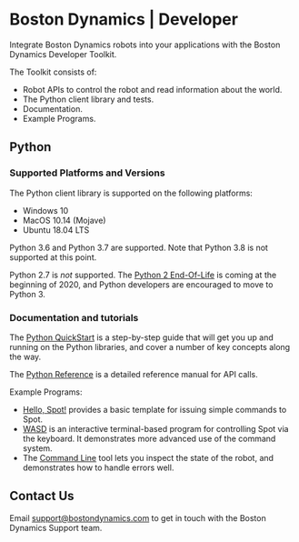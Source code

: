 <!--
Copyright (c) 2019 Boston Dynamics, Inc.  All rights reserved.

Downloading, reproducing, distributing or otherwise using the SDK Software
is subject to the terms and conditions of the Boston Dynamics Software
Development Kit License (20191101-BDSDK-SL).
-->

# Boston Dynamics | Developer

Integrate Boston Dynamics robots into your applications with the Boston Dynamics Developer Toolkit.

The Toolkit consists of:
  * Robot APIs to control the robot and read information about the world.
  * The Python client library and tests.
  * Documentation.
  * Example Programs.

## Python

### Supported Platforms and Versions

The Python client library is supported on the following platforms:
  * Windows 10
  * MacOS 10.14 (Mojave)
  * Ubuntu 18.04 LTS

Python 3.6 and Python 3.7 are supported. Note that Python 3.8 is not supported at this point.

Python 2.7 is _not_ supported. The [Python 2 End-Of-Life](https://www.python.org/dev/peps/pep-0373/) is coming at the beginning of 2020, and Python developers are encouraged to move to Python 3.

### Documentation and tutorials

The [Python QuickStart](docs/python/quickstart.md) is a step-by-step guide that will get you up and running on the Python libraries, and cover a number of key concepts along the way.

The [Python Reference](docs/python/reference/index.html) is a detailed reference manual for API calls.

Example Programs:
  * [Hello, Spot!](python/examples/hello_spot/hello_spot.py) provides a basic template for issuing simple commands to Spot.
  * [WASD](python/examples/wasd/wasd.py) is an interactive terminal-based program for controlling Spot via the keyboard. It demonstrates more advanced use of the command system.
  * The [Command Line](python/bosdyn-client/src/bosdyn/client/command_line.py) tool lets you inspect the state of the robot, and demonstrates how to handle errors well.

## Contact Us

Email support@bostondynamics.com to get in touch with the Boston Dynamics Support team.

